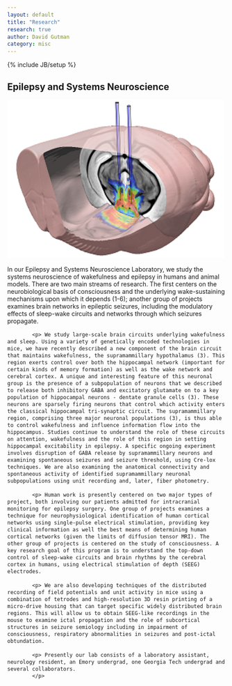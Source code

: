 ```yaml
---
layout: default
title: "Research"
research: true
author: David Gutman
category: misc
---
```

{% include JB/setup %}

## Epilepsy and Systems Neuroscience

<div class="row">
	<div class="col-md-10">
		<img width="500" class="pull-right" src="/assets/images/research/pederson_pic.png">
		<div class="post">
			<p>
			In our Epilepsy and Systems Neuroscience Laboratory, we study the systems neuroscience of wakefulness and epilepsy in humans and animal models. There are two main streams of research. The first centers on the neurobiological basis of consciousness and the underlying wake-sustaining mechanisms upon which it depends (1-6); another group of projects examines brain networks in epileptic seizures, including the modulatory effects of sleep-wake circuits and networks through which seizures propagate.

			<p> We study large-scale brain circuits underlying wakefulness and sleep. Using a variety of genetically encoded technologies in mice, we have recently described a new component of the brain circuit that maintains wakefulness, the supramammillary hypothalamus (3). This region exerts control over both the hippocampal network (important for certain kinds of memory formation) as well as the wake network and cerebral cortex. A unique and interesting feature of this neuronal group is the presence of a subpopulation of neurons that we described to release both inhibitory GABA and excitatory glutamate on to a key population of hippocampal neurons - dentate granule cells (3). These neurons are sparsely firing neurons that control which activity enters the classical hippocampal tri-synaptic circuit. The supramammillary region, comprising three major neuronal populations (3), is thus able to control wakefulness and influence information flow into the hippocampus. Studies continue to understand the role of these circuits on attention, wakefulness and the role of this region in setting hippocampal excitability in epilepsy. A specific ongoing experiment involves disruption of GABA release by supramammillary neurons and examining spontaneous seizures and seizure threshold, using Cre-lox techniques. We are also examining the anatomical connectivity and spontaneous activity of identified supramammillary neuronal subpopulations using unit recording and, later, fiber photometry.

			<p> Human work is presently centered on two major types of project, both involving our patients admitted for intracranial monitoring for epilepsy surgery. One group of projects examines a technique for neurophysiological identification of human cortical networks using single-pulse electrical stimulation, providing key clinical information as well the best means of determining human cortical networks (given the limits of diffusion tensor MRI). The other group of projects is centered on the study of consciousness. A key research goal of this program is to understand the top-down control of sleep-wake circuits and brain rhythms by the cerebral cortex in humans, using electrical stimulation of depth (SEEG) electrodes.

			<p> We are also developing techniques of the distributed recording of field potentials and unit activity in mice using a combination of tetrodes and high-resolution 3D resin printing of a micro-drive housing that can target specific widely distributed brain regions. This will allow us to obtain SEEG-like recordings in the mouse to examine ictal propagation and the role of subcortical structures in seizure semiology including in impairment of consciousness, respiratory abnormalities in seizures and post-ictal obtundation.

			<p> Presently our lab consists of a laboratory assistant, neurology resident, an Emory undergrad, one Georgia Tech undergrad and several collaborators.
			</p>

<div class="bigspacer"></div>
<div class="spacer"></div>
